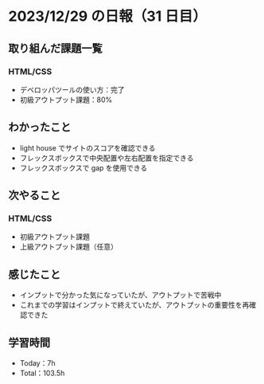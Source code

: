 # 2023/12/29 の日報（31 日目）

## 取り組んだ課題一覧

### HTML/CSS

- デベロッパツールの使い方：完了
- 初級アウトプット課題：80%

## わかったこと

- light house でサイトのスコアを確認できる
- フレックスボックスで中央配置や左右配置を指定できる
- フレックスボックスで gap を使用できる

## 次やること

### HTML/CSS

- 初級アウトプット課題
- 上級アウトプット課題（任意）

## 感じたこと

- インプットで分かった気になっていたが、アウトプットで苦戦中
- これまでの学習はインプットで終えていたが、アウトプットの重要性を再確認できた

## 学習時間

- Today：7h
- Total：103.5h
